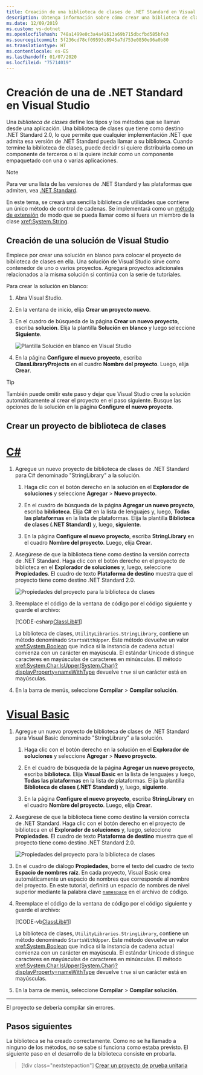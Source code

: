 ```yaml
---
title: Creación de una biblioteca de clases de .NET Standard en Visual Studio
description: Obtenga información sobre cómo crear una biblioteca de clases de .NET Standard escrita en C# o Visual Basic con Visual Studio
ms.date: 12/09/2019
ms.custom: vs-dotnet
ms.openlocfilehash: 748a1499e0c3a4a41613a69b715dbcfbd585bfe3
ms.sourcegitcommit: 5f236cd78cf09593c8945a7d753e0850e96a0b80
ms.translationtype: HT
ms.contentlocale: es-ES
ms.lasthandoff: 01/07/2020
ms.locfileid: "75714019"
---
```

# <a name="build-a-net-standard-library-in-visual-studio"></a>Creación de una de .NET Standard en Visual Studio

Una *biblioteca de clases* define los tipos y los métodos que se llaman desde una aplicación. Una biblioteca de clases que tiene como destino .NET Standard 2.0, lo que permite que cualquier implementación .NET que admita esa versión de .NET Standard pueda llamar a su biblioteca. Cuando termine la biblioteca de clases, puede decidir si quiere distribuirla como un componente de terceros o si la quiere incluir como un componente empaquetado con una o varias aplicaciones.

> [!NOTE]
> Para ver una lista de las versiones de .NET Standard y las plataformas que admiten, vea [.NET Standard](../../standard/net-standard.md).

En este tema, se creará una sencilla biblioteca de utilidades que contiene un único método de control de cadenas. Se implementará como un [método de extensión](../../csharp/programming-guide/classes-and-structs/extension-methods.md) de modo que se pueda llamar como si fuera un miembro de la clase <xref:System.String>.

## <a name="create-a-visual-studio-solution"></a>Creación de una solución de Visual Studio

Empiece por crear una solución en blanco para colocar el proyecto de biblioteca de clases en ella. Una solución de Visual Studio sirve como contenedor de uno o varios proyectos. Agregará proyectos adicionales relacionados a la misma solución si continúa con la serie de tutoriales.

Para crear la solución en blanco:

1. Abra Visual Studio.

2. En la ventana de inicio, elija **Crear un proyecto nuevo**.

3. En el cuadro de búsqueda de la página **Crear un nuevo proyecto**, escriba **solución**. Elija la plantilla **Solución en blanco** y luego seleccione **Siguiente**.

   ![Plantilla Solución en blanco en Visual Studio](media/library-with-visual-studio/blank-solution.png)

4. En la página **Configure el nuevo proyecto**, escriba **ClassLibraryProjects** en el cuadro **Nombre del proyecto**. Luego, elija **Crear**.

> [!TIP]
> También puede omitir este paso y dejar que Visual Studio cree la solución automáticamente al crear el proyecto en el paso siguiente. Busque las opciones de la solución en la página **Configure el nuevo proyecto**.

## <a name="create-a-class-library-project"></a>Crear un proyecto de biblioteca de clases

<!-- markdownlint-disable MD025 -->

# <a name="ctabcsharp"></a>[C#](#tab/csharp)

1. Agregue un nuevo proyecto de biblioteca de clases de .NET Standard para C# denominado "StringLibrary" a la solución.

   1. Haga clic con el botón derecho en la solución en el **Explorador de soluciones** y seleccione **Agregar** > **Nuevo proyecto**.

   1. En el cuadro de búsqueda de la página **Agregar un nuevo proyecto**, escriba **biblioteca**. Elija **C#** en la lista de lenguajes y, luego, **Todas las plataformas** en la lista de plataformas. Elija la plantilla **Biblioteca de clases (.NET Standard)** y, luego, **siguiente**.

   1. En la página **Configure el nuevo proyecto**, escriba **StringLibrary** en el cuadro **Nombre del proyecto**. Luego, elija **Crear**.

1. Asegúrese de que la biblioteca tiene como destino la versión correcta de .NET Standard. Haga clic con el botón derecho en el proyecto de biblioteca en el **Explorador de soluciones** y, luego, seleccione **Propiedades**. El cuadro de texto **Plataforma de destino** muestra que el proyecto tiene como destino .NET Standard 2.0.

   ![Propiedades del proyecto para la biblioteca de clases](./media/library-with-visual-studio/library-project-properties.png)

1. Reemplace el código de la ventana de código por el código siguiente y guarde el archivo:

   [!CODE-csharp[ClassLib#1](../../../samples/snippets/csharp/getting_started/with_visual_studio_2017/classlib.cs)]

   La biblioteca de clases, `UtilityLibraries.StringLibrary`, contiene un método denominado `StartsWithUpper`. Este método devuelve un valor <xref:System.Boolean> que indica si la instancia de cadena actual comienza con un carácter en mayúscula. El estándar Unicode distingue caracteres en mayúsculas de caracteres en minúsculas. El método <xref:System.Char.IsUpper(System.Char)?displayProperty=nameWithType> devuelve `true` si un carácter está en mayúsculas.

1. En la barra de menús, seleccione **Compilar** > **Compilar solución**.

# <a name="visual-basictabvb"></a>[Visual Basic](#tab/vb)

1. Agregue un nuevo proyecto de biblioteca de clases de .NET Standard para Visual Basic denominado "StringLibrary" a la solución.

   1. Haga clic con el botón derecho en la solución en el **Explorador de soluciones** y seleccione **Agregar** > **Nuevo proyecto**.

   1. En el cuadro de búsqueda de la página **Agregar un nuevo proyecto**, escriba **biblioteca**. Elija **Visual Basic** en la lista de lenguajes y luego, **Todas las plataformas** en la lista de plataformas. Elija la plantilla **Biblioteca de clases (.NET Standard)** y, luego, **siguiente**.

   1. En la página **Configure el nuevo proyecto**, escriba **StringLibrary** en el cuadro **Nombre del proyecto**. Luego, elija **Crear**.

1. Asegúrese de que la biblioteca tiene como destino la versión correcta de .NET Standard. Haga clic con el botón derecho en el proyecto de biblioteca en el **Explorador de soluciones** y, luego, seleccione **Propiedades**. El cuadro de texto **Plataforma de destino** muestra que el proyecto tiene como destino .NET Standard 2.0.

   ![Propiedades del proyecto para la biblioteca de clases](./media/library-with-visual-studio/vb/library-project-properties.png)

1. En el cuadro de diálogo **Propiedades**, borre el texto del cuadro de texto **Espacio de nombres raíz**. En cada proyecto, Visual Basic crea automáticamente un espacio de nombres que corresponde al nombre del proyecto. En este tutorial, definirá un espacio de nombres de nivel superior mediante la palabra clave [`namespace`](../../visual-basic/language-reference/statements/namespace-statement.md) en el archivo de código.

1. Reemplace el código de la ventana de código por el código siguiente y guarde el archivo:

   [!CODE-vb[ClassLib#1](../../../samples/snippets/core/tutorials/vb-library-with-visual-studio/stringlibrary.vb)]

   La biblioteca de clases, `UtilityLibraries.StringLibrary`, contiene un método denominado `StartsWithUpper`. Este método devuelve un valor <xref:System.Boolean> que indica si la instancia de cadena actual comienza con un carácter en mayúscula. El estándar Unicode distingue caracteres en mayúsculas de caracteres en minúsculas. El método <xref:System.Char.IsUpper(System.Char)?displayProperty=nameWithType> devuelve `true` si un carácter está en mayúsculas.

1. En la barra de menús, seleccione **Compilar** > **Compilar solución**.

---

   El proyecto se debería compilar sin errores.

## <a name="next-steps"></a>Pasos siguientes

La biblioteca se ha creado correctamente. Como no se ha llamado a ninguno de los métodos, no se sabe si funciona como estaba previsto. El siguiente paso en el desarrollo de la biblioteca consiste en probarla.

> [!div class="nextstepaction"]
> [Crear un proyecto de prueba unitaria](testing-library-with-visual-studio.md)
